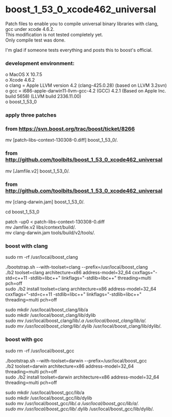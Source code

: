 boost_1_53_0_xcode462_universal
===============================

Patch files to enable you to compile universal binary libraries with clang, gcc under xcode 4.6.2.<br/>
This modification is not tested completely yet.<br/>
Only compile test was done.<br/>

I'm glad if someone tests everything and posts this to boost's official.<br/>

### development environment:

o MacOS X 10.7.5<br/>
o Xcode 4.6.2<br/>
o clang = Apple LLVM version 4.2 (clang-425.0.28) (based on LLVM 3.2svn)<br/>
o gcc = i686-apple-darwin11-llvm-gcc-4.2 (GCC) 4.2.1 (Based on Apple Inc. build 5658) (LLVM build 2336.11.00)<br/>
o boost_1_53_0<br/>



### apply three patches
### from https://svn.boost.org/trac/boost/ticket/8266
mv [patch-libs-context-130308-0.diff] boost_1_53_0/.

### from http://github.com/toolbits/boost_1_53_0_xcode462_universal
mv [Jamfile.v2] boost_1_53_0/.

### from http://github.com/toolbits/boost_1_53_0_xcode462_universal
mv [clang-darwin.jam] boost_1_53_0/.

cd boost_1_53_0

patch -up0 < patch-libs-context-130308-0.diff<br/>
mv Jamfile.v2 libs/context/build/.<br/>
mv clang-darwin.jam tools/build/v2/tools/.<br/>



### boost with clang
sudo rm -rf /usr/local/boost_clang

./bootstrap.sh --with-toolset=clang --prefix=/usr/local/boost_clang<br/>
./b2 toolset=clang architecture=x86 address-model=32_64 cxxflags="-std=c++11 -stdlib=libc++" linkflags="-stdlib=libc++" threading=multi pch=off<br/>
sudo ./b2 install toolset=clang architecture=x86 address-model=32_64 cxxflags="-std=c++11 -stdlib=libc++" linkflags="-stdlib=libc++" threading=multi pch=off<br/>

sudo mkdir /usr/local/boost_clang/lib/a<br/>
sudo mkdir /usr/local/boost_clang/lib/dylib<br/>
sudo mv /usr/local/boost_clang/lib/*.a /usr/local/boost_clang/lib/a/.<br/>
sudo mv /usr/local/boost_clang/lib/*.dylib /usr/local/boost_clang/lib/dylib/.<br/>



### boost with gcc
sudo rm -rf /usr/local/boost_gcc

./bootstrap.sh --with-toolset=darwin --prefix=/usr/local/boost_gcc<br/>
./b2 toolset=darwin architecture=x86 address-model=32_64 threading=multi pch=off<br/>
sudo ./b2 install toolset=darwin architecture=x86 address-model=32_64 threading=multi pch=off<br/>

sudo mkdir /usr/local/boost_gcc/lib/a<br/>
sudo mkdir /usr/local/boost_gcc/lib/dylib<br/>
sudo mv /usr/local/boost_gcc/lib/*.a /usr/local/boost_gcc/lib/a/.<br/>
sudo mv /usr/local/boost_gcc/lib/*.dylib /usr/local/boost_gcc/lib/dylib/.<br/>
